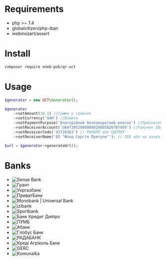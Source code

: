 # Requirements
- php >= 7.4
- globalcitizen/php-iban
- webmozart/assert
# Install
```bash
composer require oneb-pub/qr-uct
```
# Usage

```php
$generator = new UCT\Generator();

$generator
    ->setAmount(10.1) //Сумма у гривнях
    ->setCurrency('UAH') //Валюта
    ->setPaymentPurpose('Благодійний безповоротний внесок') //Призначення платежу
    ->setReceiverAccount('UA473052990000026005026707459') //Рахунок IBAN
    ->setReceiverCode('43720363') // РНОКПП або ЄДРПОУ
    ->setReceiverName('БО "Фонд Сергія Притули"'); // ПІБ або на назва юридичної особи отримувача

$url = $generator->generateUrl();
```
# Banks
- ![Sense Bank](https://bank.gov.ua/admin_uploads/article/SenseBank_qr_page_logo.jpg)
- ![Грант](https://bank.gov.ua/admin_uploads/article/GrantBank_qr_page_logo.jpg)
- ![Укргазбанк](https://bank.gov.ua/admin_uploads/article/Ukrgazbank_qr_page_logo.jpg)
- ![ПриватБанк](https://bank.gov.ua/admin_uploads/article/Privat_qr_page_logo.png)
- ![Monobank | Universal Bank](https://bank.gov.ua/admin_uploads/article/Mono_qr_page_logo.png)
- ![izibank](https://bank.gov.ua/admin_uploads/article/Izibank_qr_page_logo.png)
- ![Sportbank](https://bank.gov.ua/admin_uploads/article/sportbank_qr_page_logo.png)
- ![Банк Кредит Дніпро](https://bank.gov.ua/admin_uploads/article/KD_qr_page_logo.jpg)
- ![ПУМБ](https://bank.gov.ua/admin_uploads/article/pumb_qr_page_logo.png)
- ![Aбанк](https://bank.gov.ua/admin_uploads/article/A_bank_qr_page_logo.png)
- ![Глобус Банк](https://bank.gov.ua/admin_uploads/article/Globusbank_qr_page_logo.jpg)
- ![РАДАБАНК](https://bank.gov.ua/admin_uploads/article/Radabank_qr_page_logo.jpg)
- ![Креді Агріколь Банк](https://bank.gov.ua/admin_uploads/article/Credit_agricole_qr_page_logo.jpg)
- ![GERC](https://bank.gov.ua/admin_uploads/article/Gerc_qr_page_logo.jpg)
- ![Komunalka](https://bank.gov.ua/admin_uploads/article/Komunalka_qr_page_logo.png)
